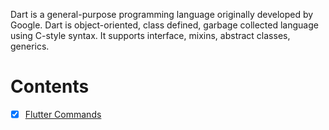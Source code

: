 Dart is a general-purpose programming language originally developed by Google. Dart is object-oriented,
class defined, garbage collected language using C-style syntax. It supports interface, mixins, abstract
classes, generics.

# Contents

- [x] [Flutter Commands](/docs/flutter_commands.md)